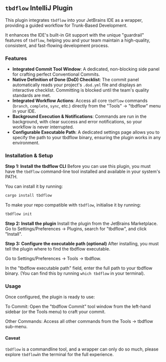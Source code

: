 ## `tbdflow` IntelliJ Plugin
This plugin integrates `tbdflow` into your JetBrains IDE as a wrapper, providing a guided workflow for Trunk-Based Development.

It enhances the IDE's built-in Git support with the unique "guardrail" features of `tbdflow`, helping you and your team maintain a high-quality, consistent, and fast-flowing development process.

### Features
- **Integrated Commit Tool Window**: A dedicated, non-blocking side panel for crafting perfect Conventional Commits.
- **Native Definition of Done (DoD) Checklist**: The commit panel automatically reads your project's `.dod.yml` file and displays an interactive checklist. Committing is blocked until the team's quality standards are met.
- **Integrated Workflow Actions**: Access all core `tbdflow` commands (`branch`, `complete`, `sync`, etc.) directly from the "Tools" -> "tbdflow" menu in your IDE.
- **Background Execution & Notifications**: Commands are run in the background, with clear success and error notifications, so your workflow is never interrupted.
- **Configurable Executable Path**: A dedicated settings page allows you to specify the path to your tbdflow binary, ensuring the plugin works in any environment.

### Installation & Setup

**Step 1: Install the tbdflow CLI**
Before you can use this plugin, you must have the `tbdflow` command-line tool installed and available in your system's PATH.

You can install it by running:
```bash
cargo install tbdflow
```

To make your repo compatible with `tbdflow`, initialise it by running:
```bash
tbdflow init
```

**Step 2: Install the plugin**
Install the plugin from the JetBrains Marketplace. Go to Settings/Preferences -> Plugins, search for "tbdflow", and click "Install".

**Step 3: Configure the executable path (optional)**
After installing, you must tell the plugin where to find the tbdflow executable.

Go to Settings/Preferences -> Tools -> tbdflow.

In the "tbdflow executable path" field, enter the full path to your tbdflow binary. (You can find this by running `which tbdflow` in your terminal).

### Usage
Once configured, the plugin is ready to use:

To Commit: Open the "tbdflow Commit" tool window from the left-hand sidebar (or the Tools menu) to craft your commit.

Other Commands: Access all other commands from the Tools -> tbdflow sub-menu.

#### Caveat
`tbdflow` is a commandline tool, and a wrapper can only do so much, please explore `tbdflow`in the terminal for the full experience.
